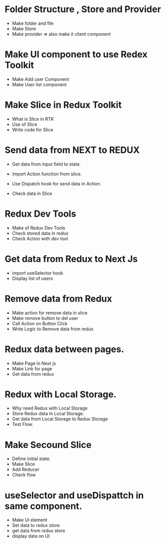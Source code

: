 # Folder Structure , Store and Provider

- Make folder and file
- Make Store
- Make provider => also make it client component

# Make UI component to use Redex Toolkit

- Make Add user Component
- Make User list component

# Make Slice in Redux Toolkit

- What is Slice in RTK
- Use of Slice
- Write code for Slice

# Send data from NEXT to REDUX

- Get data from input field to state.
- Import Action function from slice.
- Use Dispatch hook for send data in Action.

- Check data in Slice

# Redux Dev Tools

- Make of Redux Dev Tools
- Check stored data in redux
- Check Action with dev tool

# Get data from Redux to Next Js

- import useSelector hook
- Display list of users

# Remove data from Redux

- Make action for remove data in slice
- Make remove button to del user
- Call Action on Button Click
- Write Logic to Remove data from redux

# Redux data between pages.

- Make Page in Next js
- Make Link for page
- Get data from redux

# Redux with Local Storage.

- Why need Redux with Local Storage
- Store Redux data in Local Storage.
- Get data from Local Storage to Redux Storage
- Test Flow.

# Make Secound Slice

- Define initial state.
- Make Slice
- Add Reducer
- Check flow

# useSelector and useDispattch in same component.

- Make UI element
- Set data to redux store.
- get data from redux store
- display data on UI
